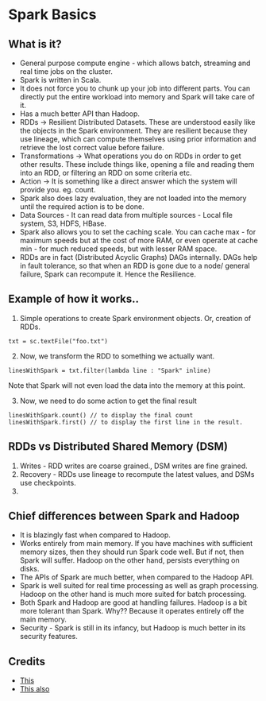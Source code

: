 # Spark Basics

## What is it?
* General purpose compute engine - which allows batch, streaming and real time jobs on the cluster.
* Spark is written in Scala.
* It does not force you to chunk up your job into different parts. You can directly put the entire workload into memory and Spark will take care of it.
* Has a much better API than Hadoop.
* RDDs -> Resilient Distributed Datasets. These are understood easily like the objects in the Spark environment. They are resilient because they use lineage, which can compute themselves using prior information and retrieve the lost correct value before failure.
* Transformations -> What operations you do on RDDs in order to get other results. These include things like, opening a file and reading them into an RDD, or filtering an RDD on some criteria etc.
* Action -> It is something like a direct answer which the system will provide you. eg. count.
* Spark also does lazy evaluation, they are not loaded into the memory until the required action is to be done.
* Data Sources - It can read data from multiple sources - Local file system, S3, HDFS, HBase.
* Spark also allows you to set the caching scale. You can cache max - for maximum speeds but at the cost of more RAM, or even operate at cache min - for much reduced speeds, but with lesser RAM space.
* RDDs are in fact (Distributed Acyclic Graphs) DAGs internally. DAGs help in fault tolerance, so that when an RDD is gone due to a node/ general failure, Spark can recompute it. Hence the Resilience.


## Example of how it works..
1. Simple operations to create Spark environment objects. Or, creation of RDDs. 
```
txt = sc.textFile("foo.txt")
```

2. Now, we transform the RDD to something we actually want.
```
linesWithSpark = txt.filter(lambda line : "Spark" inline)
```
Note that Spark will not even load the data into the memory at this point.

3. Now, we need to do some action to get the final result
```
linesWithSpark.count() // to display the final count
linesWithSpark.first() // to display the first line in the result.
```


## RDDs vs Distributed Shared Memory (DSM)
1. Writes - RDD writes are coarse grained., DSM writes are fine grained.
2. Recovery - RDDs use lineage to recompute the latest values, and DSMs use checkpoints.
3. 

## Chief differences between Spark and Hadoop
* It is blazingly fast when compared to Hadoop.
* Works entirely from main memory. If you have machines with sufficient memory sizes, then they should run Spark code well. But if not, then Spark will suffer. Hadoop on the other hand, persists everything on disks.
* The APIs of Spark are much better, when compared to the Hadoop API.
* Spark is well suited for real time processing as well as graph processing. Hadoop on the other hand is much more suited for batch processing. 
* Both Spark and Hadoop are good at handling failures. Hadoop is a bit more tolerant than Spark. Why?? Because it operates entirely off the main memory. 
* Security - Spark is still in its infancy, but Hadoop is much better in its security features.



## Credits
* [This](https://www.youtube.com/watch?v=KzFe4T0PwQ8)
* [This also](https://www.youtube.com/watch?v=SxAxAhn-BDU)